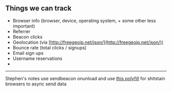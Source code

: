 ## Things we can track
+ Browser info (browser, device, operating system, + some other less important)
+ Referrer
+ Beacon clicks
+ Geolocation (via [http://freegeoip.net/json/](http://freegeoip.net/json/))
+ Bounce rate (total clicks / signups)
+ Email sign ups
+ Username reservations
+



---
Stephen's notes
use sendbeacon onunload and use [this polyfill](https://github.com/miguelmota/Navigator.sendBeacon/blob/master/sendbeacon.js) for shitstain browsers to async send data